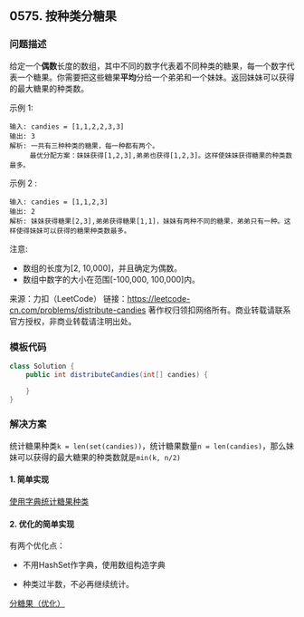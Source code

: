 <script src="https://cdn.bootcss.com/mathjax/2.7.7/MathJax.js?config=TeX-AMS-MML_HTMLorMML"></script>

## 0575. 按种类分糖果

### 问题描述

给定一个**偶数**长度的数组，其中不同的数字代表着不同种类的糖果，每一个数字代表一个糖果。你需要把这些糖果**平均**分给一个弟弟和一个妹妹。返回妹妹可以获得的最大糖果的种类数。

示例 1:

```
输入: candies = [1,1,2,2,3,3]
输出: 3
解析: 一共有三种种类的糖果，每一种都有两个。
     最优分配方案：妹妹获得[1,2,3],弟弟也获得[1,2,3]。这样使妹妹获得糖果的种类数最多。
```

示例 2 :

```
输入: candies = [1,1,2,3]
输出: 2
解析: 妹妹获得糖果[2,3],弟弟获得糖果[1,1]，妹妹有两种不同的糖果，弟弟只有一种。这样使得妹妹可以获得的糖果种类数最多。
```

注意:

* 数组的长度为[2, 10,000]，并且确定为偶数。
* 数组中数字的大小在范围[-100,000, 100,000]内。 

来源：力扣（LeetCode）
链接：https://leetcode-cn.com/problems/distribute-candies
著作权归领扣网络所有。商业转载请联系官方授权，非商业转载请注明出处。

### 模板代码

``` java
class Solution {
    public int distributeCandies(int[] candies) {

    }
}
```

### 解决方案

统计糖果种类`k = len(set(candies))`，统计糖果数量`n = len(candies)`，那么妹妹可以获得的最大糖果的种类数就是`min(k, n/2)`

#### 1. 简单实现

[使用字典统计糖果种类](qu0575/solu1/Solution.java)

#### 2. 优化的简单实现

有两个优化点：

* 不用HashSet作字典，使用数组构造字典

* 种类过半数，不必再继续统计。

[分糖果（优化）](qu0575/solu2/Solution.java)